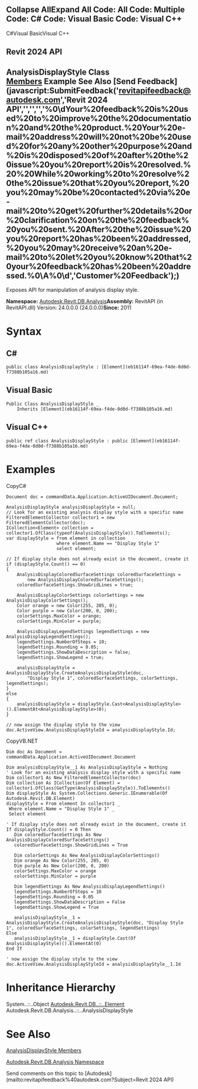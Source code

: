 ﻿

Collapse AllExpand All Code: All Code: Multiple Code: C# Code: Visual Basic Code: Visual C++   
---  
  
C#Visual BasicVisual C++

Revit 2024 API  
---  
AnalysisDisplayStyle Class  
[Members](ea2b6aa1-9174-4f95-17f9-f75496564de0.md) Example See Also [Send Feedback](javascript:SubmitFeedback\('revitapifeedback@autodesk.com','Revit 2024 API','','','','%0\\dYour%20feedback%20is%20used%20to%20improve%20the%20documentation%20and%20the%20product.%20Your%20e-mail%20address%20will%20not%20be%20used%20for%20any%20other%20purpose%20and%20is%20disposed%20of%20after%20the%20issue%20you%20report%20is%20resolved.%20%20While%20working%20to%20resolve%20the%20issue%20that%20you%20report,%20you%20may%20be%20contacted%20via%20e-mail%20to%20get%20further%20details%20or%20clarification%20on%20the%20feedback%20you%20sent.%20After%20the%20issue%20you%20report%20has%20been%20addressed,%20you%20may%20receive%20an%20e-mail%20to%20let%20you%20know%20that%20your%20feedback%20has%20been%20addressed.%0\\A%0\\d','Customer%20Feedback'\);)  
---  
  
Exposes API for manipulation of analysis display style. 

**Namespace:** [Autodesk.Revit.DB.Analysis](958e2e12-587d-f188-5d7b-f13d7dbfdf48.md)**Assembly:** RevitAPI (in RevitAPI.dll) Version: 24.0.0.0 (24.0.0.0)**Since:** 2011 

# Syntax

C#  
---  
      
    
    public class AnalysisDisplayStyle : [Element](eb16114f-69ea-f4de-0d0d-f7388b105a16.md)  
  
Visual Basic  
---  
      
    
    Public Class AnalysisDisplayStyle _
    	Inherits [Element](eb16114f-69ea-f4de-0d0d-f7388b105a16.md)  
  
Visual C++  
---  
      
    
    public ref class AnalysisDisplayStyle : public [Element](eb16114f-69ea-f4de-0d0d-f7388b105a16.md)  
  
# Examples

CopyC#
    
    
    Document doc = commandData.Application.ActiveUIDocument.Document;
    
    AnalysisDisplayStyle analysisDisplayStyle = null;
    // Look for an existing analysis display style with a specific name
    FilteredElementCollector collector1 = new FilteredElementCollector(doc);
    ICollection<Element> collection = collector1.OfClass(typeof(AnalysisDisplayStyle)).ToElements();
    var displayStyle = from element in collection 
                       where element.Name == "Display Style 1" 
                       select element;
    
    // If display style does not already exist in the document, create it
    if (displayStyle.Count() == 0)
    {
        AnalysisDisplayColoredSurfaceSettings coloredSurfaceSettings = 
            new AnalysisDisplayColoredSurfaceSettings();
        coloredSurfaceSettings.ShowGridLines = true;
    
        AnalysisDisplayColorSettings colorSettings = new AnalysisDisplayColorSettings();
        Color orange = new Color(255, 205, 0);
        Color purple = new Color(200, 0, 200);
        colorSettings.MaxColor = orange;
        colorSettings.MinColor = purple;
    
        AnalysisDisplayLegendSettings legendSettings = new AnalysisDisplayLegendSettings();
        legendSettings.NumberOfSteps = 10;
        legendSettings.Rounding = 0.05;
        legendSettings.ShowDataDescription = false;
        legendSettings.ShowLegend = true;
    
        analysisDisplayStyle = AnalysisDisplayStyle.CreateAnalysisDisplayStyle(doc, 
            "Display Style 1", coloredSurfaceSettings, colorSettings, legendSettings);
    }
    else
    {
        analysisDisplayStyle = displayStyle.Cast<AnalysisDisplayStyle>().ElementAt<AnalysisDisplayStyle>(0);
    }
    
    // now assign the display style to the view
    doc.ActiveView.AnalysisDisplayStyleId = analysisDisplayStyle.Id;

CopyVB.NET
    
    
    Dim doc As Document = commandData.Application.ActiveUIDocument.Document
    
    Dim analysisDisplayStyle__1 As AnalysisDisplayStyle = Nothing
    ' Look for an existing analysis display style with a specific name
    Dim collector1 As New FilteredElementCollector(doc)
    Dim collection As ICollection(Of Element) = collector1.OfClass(GetType(AnalysisDisplayStyle)).ToElements()
    Dim displayStyle As System.Collections.Generic.IEnumerable(Of Autodesk.Revit.DB.Element)
    displayStyle = From element In collector1 _
     Where element.Name = "Display Style 1" _
     Select element
    
    ' If display style does not already exist in the document, create it
    If displayStyle.Count() = 0 Then
       Dim coloredSurfaceSettings As New AnalysisDisplayColoredSurfaceSettings()
       coloredSurfaceSettings.ShowGridLines = True
    
       Dim colorSettings As New AnalysisDisplayColorSettings()
       Dim orange As New Color(255, 205, 0)
       Dim purple As New Color(200, 0, 200)
       colorSettings.MaxColor = orange
       colorSettings.MinColor = purple
    
       Dim legendSettings As New AnalysisDisplayLegendSettings()
       legendSettings.NumberOfSteps = 10
       legendSettings.Rounding = 0.05
       legendSettings.ShowDataDescription = False
       legendSettings.ShowLegend = True
    
       analysisDisplayStyle__1 = AnalysisDisplayStyle.CreateAnalysisDisplayStyle(doc, "Display Style 1", coloredSurfaceSettings, colorSettings, legendSettings)
    Else
       analysisDisplayStyle__1 = displayStyle.Cast(Of AnalysisDisplayStyle)().ElementAt(0)
    End If
    
    ' now assign the display style to the view
    doc.ActiveView.AnalysisDisplayStyleId = analysisDisplayStyle__1.Id

# Inheritance Hierarchy

System..::..Object [Autodesk.Revit.DB..::..Element](eb16114f-69ea-f4de-0d0d-f7388b105a16.md) Autodesk.Revit.DB.Analysis..::..AnalysisDisplayStyle

# See Also

[AnalysisDisplayStyle Members](ea2b6aa1-9174-4f95-17f9-f75496564de0.md)

[Autodesk.Revit.DB.Analysis Namespace](958e2e12-587d-f188-5d7b-f13d7dbfdf48.md)

Send comments on this topic to [Autodesk](mailto:revitapifeedback%40autodesk.com?Subject=Revit 2024 API)